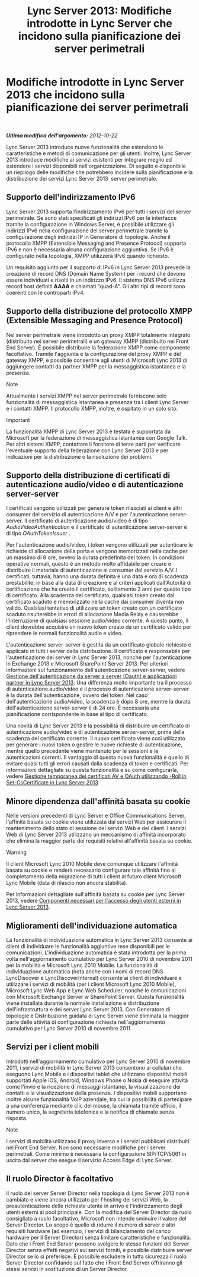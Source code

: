 ﻿---
title: 'Lync Server 2013: Modifiche introdotte in Lync Server che incidono sulla pianificazione dei server perimetrali'
TOCTitle: Modifiche introdotte in Lync Server 2013 che incidono sulla pianificazione dei server perimetrali
ms:assetid: 66305160-c9b8-4bc4-9f24-8ee8d9a294f7
ms:mtpsurl: https://technet.microsoft.com/it-it/library/JJ204965(v=OCS.15)
ms:contentKeyID: 49300809
ms.date: 08/24/2015
mtps_version: v=OCS.15
ms.translationtype: HT
---

# Modifiche introdotte in Lync Server 2013 che incidono sulla pianificazione dei server perimetrali

 

_**Ultima modifica dell'argomento:** 2012-10-22_

Lync Server 2013 introduce nuove funzionalità che estendono le caratteristiche e metodi di comunicazione per gli utenti. Inoltre, Lync Server 2013 introduce modifiche ai servizi esistenti per integrare meglio ed estendere i servizi disponibili nell'organizzazione. Di seguito è disponibile un riepilogo delle modifiche che potrebbero incidere sulla pianificazione e la distribuzione dei servizi Lync Server 2013  server perimetrale.

## Supporto dell'indirizzamento IPv6

Lync Server 2013 supporta l'indirizzamento IPv6 per tutti i servizi del server perimetrale. Se sono stati specificati gli indirizzi IPv6 per le interfacce tramite la configurazione in Windows Server, è possibile utilizzare gli indirizzi IPv6 nella configurazione del server perimetrale tramite la configurazione degli indirizzi IP in Generatore di topologie. Anche il protocollo XMPP (Extensible Messaging and Presence Protocol) supporta IPv6 e non è necessaria alcuna configurazione aggiuntiva. Se IPv6 è configurato nella topologia, XMPP utilizzerà IPv6 quando richiesto.

Un requisito aggiunto per il supporto di IPv6 in Lync Server 2013 prevede la creazione di record DNS (Domain Name System) per i record che devono essere individuati e risolti in un indirizzo IPv6. Il sistema DNS IPv6 utilizza record host definiti **AAAA** e chiamati "quad-A". Gli altri tipi di record sono coerenti con le controparti IPv4.

## Supporto della distribuzione del protocollo XMPP (Extensible Messaging and Presence Protocol)

Nel server perimetrale viene introdotto un proxy XMPP totalmente integrato (distribuito nei server perimetrali) e un gateway XMPP (distribuito nei Front End Server). È possibile distribuire la federazione XMPP come componente facoltativo. Tramite l'aggiunta e la configurazione del proxy XMPP e del gateway XMPP, è possibile consentire agli utenti di Microsoft Lync 2013 di aggiungere contatti da partner XMPP per la messaggistica istantanea e la presenza.


> [!NOTE]
> Attualmente i servizi XMPP nel server perimetrale forniscono solo funzionalità di messaggistica istantanea e presenza tra i client Lync Server e i contatti XMPP. Il protocollo XMPP, inoltre, è ospitato in un solo sito.



> [!important]  
> La funzionalità XMPP di Lync Server 2013 è testata e supportata da Microsoft per la federazione di messaggistica istantanea con Google Talk. Per altri sistemi XMPP, contattare il fornitore di terze parti per verificare l'eventuale supporto della federazione con Lync Server 2013 e per indicazioni per la distribuzione o la risoluzione dei problemi.

## Supporto della distribuzione di certificati di autenticazione audio/video e di autenticazione server-server

I certificati vengono utilizzati per generare token rilasciati ai client e altri consumer del servizio di autenticazione A/V e per l'autenticazione server-server. Il certificato di autenticazione audio/video è di tipo *AudioVideoAuthentication* e il certificato di autenticazione server-server è di tipo *OAuthTokenIssuer* .

Per l'autenticazione audio/video, i token vengono utilizzati per autenticare le richieste di allocazione della porta e vengono memorizzati nella cache per un massimo di 8 ore, ovvero la durata predefinita del token. In condizioni operative normali, questo è un metodo molto affidabile per creare e distribuire il materiale di autenticazione ai consumer del servizio A/V. I certificati, tuttavia, hanno una durata definita e una data e ora di scadenza prestabilite, in base alla data di creazione e ai criteri applicati dall'Autorità di certificazione che ha creato il certificato, solitamente 2 anni per questo tipo di certificato. Alla scadenza del certificato, qualsiasi token creato dal certificato scaduto e memorizzato nella cache dai consumer diventa non valido. Qualsiasi tentativo di utilizzare un token creato con un certificato scaduto risulterebbe in errori di allocazione Media Relay e causerebbe l'interruzione di qualsiasi sessione audio/video corrente. A questo punto, il client dovrebbe acquisire un nuovo token creato da un certificato valido per riprendere le normali funzionalità audio e video.

L'autenticazione server-server è gestita da un certificato globale richiesto e applicato in tutti i server della distribuzione. Il certificato è responsabile per l'autenticazione dei server in Lync Server 2013, nonché per l'autenticazione in Exchange 2013 e Microsoft SharePoint Server 2013. Per ulteriori informazioni sul funzionamento dell'autenticazione server-server, vedere [Gestione dell'autenticazione da server a server (Oauth) e applicazioni partner in Lync Server 2013](lync-server-2013-managing-server-to-server-authentication-oauth-and-partner-applications.md). Una differenza molto importante tra il processo di autenticazione audio/video e il processo di autenticazione server-server è la durata dell'autenticazione, ovvero dei token. Nel caso dell'autenticazione audio/video, la scadenza è dopo 8 ore, mentre la durata dell'autenticazione server-server è di 24 ore. È necessaria una pianificazione corrispondente in base al tipo di certificato.

Una novità di Lync Server 2013 è la possibilità di distribuire un certificato di autenticazione audio/video e di autenticazione server-server, prima della scadenza del certificato corrente. Il nuovo certificato viene così utilizzato per generare i nuovi token o gestire le nuove richieste di autenticazione, mentre quello precedente viene mantenuto per le sessioni e le autenticazioni correnti. Il vantaggio di questa nuova funzionalità è quello di evitare quasi tutti gli errori causati dalla scadenza di token e certificati. Per informazioni dettagliate su questa funzionalità e su come configurarla, vedere [Gestione temporanea dei certificati AV e OAuth utilizzando -Roll in Set-CsCertificate in Lync Server 2013](lync-server-2013-staging-av-and-oauth-certificates-using-roll-in-https://docs.microsoft.com/en-us/powershell/module/skype/Set-CsCertificate)

## Minore dipendenza dall'affinità basata su cookie

Nelle versioni precedenti di Lync Server e Office Communications Server, l'affinità basata su cookie viene utilizzata dai servizi Web per assicurare il mantenimento dello stato di sessione dei servizi Web e dei client. I servizi Web di Lync Server 2013 utilizzano un meccanismo di affinità incorporato che elimina la maggior parte dei requisiti relativi all'affinità basata su cookie.


> [!WARNING]
> Il client Microsoft Lync 2010 Mobile deve comunque utilizzare l'affinità basata su cookie e renderà necessario configurare tale affinità fino al completamento della migrazione di tutti i client al futuro client Microsoft Lync Mobile (data di rilascio non ancora stabilita).



Per informazioni dettagliate sull'affinità basata su cookie per Lync Server 2013, vedere [Componenti necessari per l'accesso degli utenti esterni in Lync Server 2013](lync-server-2013-components-required-for-external-user-access.md).

## Miglioramenti dell'individuazione automatica

La funzionalità di individuazione automatica in Lync Server 2013 consente ai client di individuare le funzionalità aggiuntive rese disponibili per le comunicazioni. L'individuazione automatica è stata introdotta per la prima volta nell'aggiornamento cumulativo per Lync Server 2010 di novembre 2011 per la mobilità e Microsoft Lync 2010 Mobile. La funzionalità di individuazione automatica (nota anche con i nomi di record DNS LyncDiscover e LyncDiscoverInternal) consente ai client di individuare e utilizzare i servizi di mobilità (per i client Microsoft Lync 2010 Mobile), Microsoft Lync Web App e Lync Web Scheduler, nonché le comunicazioni con Microsoft Exchange Server w SharePoint Server. Questa funzionalità viene installata durante la normale installazione e distribuzione dell'infrastruttura e dei server Lync Server 2013. Con Generatore di topologie e Distribuzione guidata di Lync Server viene eliminata la maggior parte delle attività di configurazione richiesta nell'aggiornamento cumulativo per Lync Server 2010 di novembre 2011.

## Servizi per i client mobili

Introdotti nell'aggiornamento cumulativo per Lync Server 2010 di novembre 2011, i servizi di mobilità in Lync Server 2013 consentono ai cellulari che eseguono Lync Mobile e i dispositivi tablet che utilizzano dispositivi mobili supportati Apple iOS, Android, Windows Phone o Nokia di eseguire attività come l'invio e la ricezione di messaggi istantanei, la visualizzazione dei contatti e la visualizzazione della presenza. I dispositivi mobili supportano inoltre alcune funzionalità VoIP aziendale, tra cui la possibilità di partecipare a una conferenza mediante clic del mouse, la chiamata tramite ufficio, il numero unico, la segreteria telefonica e la notifica di chiamate senza risposta.


> [!NOTE]
> I servizi di mobilità utilizzano il proxy inverso e i servizi pubblicati distribuiti nel Front End Server. Non sono necessarie modifiche per i server perimetrali. Come minimo è necessaria la configurazione SIP/TCP/5061 in uscita dal server che esegue il servizio Access Edge di Lync Server.



## Il ruolo Director è facoltativo

Il ruolo del server Server Director nella topologia di Lync Server 2013 non è cambiato e viene ancora utilizzato per l'hosting dei servizi Web, la preautenticazione delle richieste utente in arrivo e l'indirizzamento degli utenti esterni al pool principale. Con la modifica del Server Director da ruolo consigliato a ruolo facoltativo, Microsoft non intende sminuire il valore del Server Director. Lo scopo è quello di ridurre il numero di server e altri requisiti hardware (ad esempio, i servizi di bilanciamento del carico hardware per il Server Director) senza limitare caratteristiche e funzionalità. Dato che i Front End Server possono svolgere le stesse funzioni del Server Director senza effetti negativi sui servizi forniti, è possibile distribuire server Director se lo si preferisce. È possibile escludere in tutta sicurezza il ruolo Server Director confidando sul fatto che i Front End Server offriranno gli stessi servizi in sostituzione di un Server Director.

